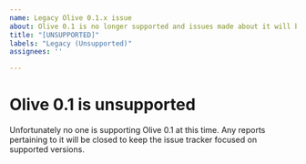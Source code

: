 ```yaml
---
name: Legacy Olive 0.1.x issue
about: Olive 0.1 is no longer supported and issues made about it will be automatically closed.
title: "[UNSUPPORTED]"
labels: "Legacy (Unsupported)"
assignees: ''

---
```


# Olive 0.1 is unsupported

Unfortunately no one is supporting Olive 0.1 at this time. Any reports pertaining to it will be
closed to keep the issue tracker focused on supported versions.
